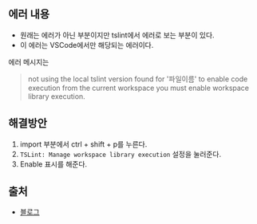 ## 에러 내용

- 원래는 에러가 아닌 부분이지만 tslint에서 에러로 보는 부분이 있다.
- 이 에러는 VSCode에서만 해당되는 에러이다.

에러 메시지는
>  not using the local tslint version found for '파일이름' to enable code execution from the current workspace you must enable workspace library execution.


## 해결방안

1. import 부분에서 ctrl + shift + p를 누른다.
2.  `TSLint: Manage workspace library execution` 설정을 눌러준다.
3. Enable 표시를 해준다.


## 출처

- [블로그](http://ngmsoftware.com/bbs/board.php?bo_table=study&wr_id=266)


